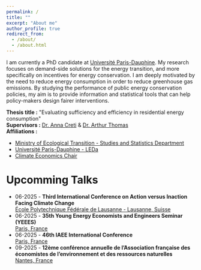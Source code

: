 ```yaml
---
permalink: /
title: ""
excerpt: "About me"
author_profile: true
redirect_from: 
  - /about/
  - /about.html
---
```


I am currently a PhD candidate at [Université Paris-Dauphine](https://dauphine.psl.eu/).
My research focuses on demand-side solutions for the energy transition, and more specifically on incentives for energy conservation. I am deeply motivated by the need to reduce energy consumption in order to reduce greenhouse gas emissions. By studying the performance of public energy conservation policies, my aim is to provide information and statistical tools that can help policy-makers design fairer interventions.

**Thesis title :** "Evaluating sufficiency and efficiency in residential energy consumption" \
**Supervisors :** [Dr. Anna Creti](https://cgemp.dauphine.fr/fileadmin/mediatheque/centres/cgemp/CV/CV_2022/CV_Anna_Creti.pdf) & [Dr. Arthur Thomas](https://arthurthomaseconometrics.github.io/) \
**Affiliations :** 
* [Ministry of Ecological Transition - Studies and Statistics Department](https://www.statistiques.developpement-durable.gouv.fr/english-contents)
* [Université Paris-Dauphine - LEDa](https://leda.dauphine.fr/)
* [Climate Economics Chair](https://www.chaireeconomieduclimat.org/en/thesis/measuring-and-evaluating-sufficiency-and-efficiency-in-french-residential-energy-consumption-marie-bruguet/)
  
Upcomming Talks
======

 * 06-2025 -  **Third International Conference on Action versus Inaction Facing Climate Change**\
   [École Polytechnique Fédérale de Lausanne - Lausanne, Suisse](https://aicc3.sciencesconf.org/?lang=en)
  * 06-2025 -  **35th Young Energy Economists and Engineers Seminar (YEEES)**\
   [Paris, France](https://blogs.tu-berlin.de/wip_yeees/event/yeees-35/)
 * 06-2025 -  **46th IAEE International Conference**\
   [Paris, France](https://iaee2025paris.org/)
* 09-2025 -  **12ème conférence annuelle de l’Association française des économistes de l’environnement et des ressources naturelles**\
   [Nantes, France](https://faere.fr/conference-faere-2025/)
